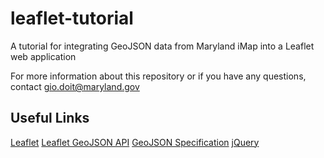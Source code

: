 leaflet-tutorial
================

A tutorial for integrating GeoJSON data from Maryland iMap into a Leaflet web application

For more information about this repository or if you have any questions, contact gio.doit@maryland.gov

Useful Links
---

[Leaflet](http://leafletjs.com/)
[Leaflet GeoJSON API](http://leafletjs.com/reference.html#geojson)
[GeoJSON Specification](http://geojson.org/geojson-spec.html)
[jQuery](http://jquery.com/)